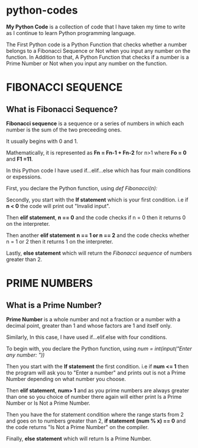 # python-codes

**My Python Code** is a collection of code that I have taken my time to write as I continue to learn Python programming language.

The First Python code is a Python Function that checks whether a number belongs to a Fibonacci Sequence or Not when you input any number on the function. In Addition to that, A Python Function that checks if a number is a Prime Number or Not when you input any number on the function.

# FIBONACCI SEQUENCE

## What is Fibonacci Sequence?

**Fibonacci sequence** is a sequence or a series of numbers in which each number is the sum of the two preceeding ones. 

It usually begins with 0 and 1.

Mathematically, it is represented as **Fn = Fn-1 + Fn-2** for n>1 where **Fo = 0** and **F1 =11**.

In this Python code I have used if...elif...else which has four main conditions or expessions.

First, you declare the Python function, using *def Fibonacci(n):*

Secondly, you start with the **If statement** which is your first condition. i.e if **n < 0** the code will print out "Invalid input".

Then **elif statement**, **n == 0** and the code checks if n = 0 then it returns 0 on the interpreter.

Then another **elif statement** **n == 1 or n == 2** and the code checks whether n = 1 or 2 then it returns 1 on the interpreter.

Lastly, **else statement** which will return the *Fibonacci sequence* of numbers greater than 2.

# PRIME NUMBERS

## What is a Prime Number?

**Prime Number** is a whole number and not a fraction or a number with a decimal point, greater than 1 and whose factors are 1 and itself only.

Similarly, In this case, I have used if...elif.else with four conditions.

To begin with, you declare the Python function, using *num = int(input("Enter any number: "))*

Then you start with the **If statement** the first condition. i.e if **num <= 1** then the program will ask you to "Enter a number" and prints out is not a Prime Number depending on what number you choose.

Then **elif statement**, **num> 1** and as you prime numbers are always greater than one so you choice of number there again will either print Is a Prime Number or Is Not a Prime Number.

Then  you have the for statement condition where the range starts from 2  and goes on to numbers greater than 2, **if statement** **(num % x) == 0** and the code returns "Is Not a Prime Number" on the compiler.

Finally, **else statement** which will return Is a Prime Number.

